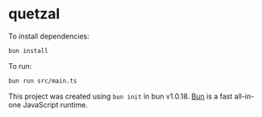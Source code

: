 # quetzal

To install dependencies:

```bash
bun install
```

To run:

```bash
bun run src/main.ts
```

This project was created using `bun init` in bun v1.0.18. [Bun](https://bun.sh) is a fast all-in-one JavaScript runtime.
